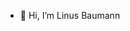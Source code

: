 - 👋 Hi, I’m Linus Baumann

<!---
Linus-Baumann/Linus-Baumann is a ✨ special ✨ repository because its `README.md` (this file) appears on your GitHub profile.
You can click the Preview link to take a look at your changes.
--->
